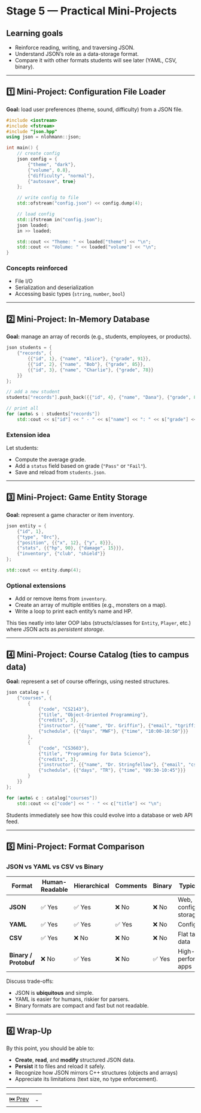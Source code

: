 # Stage 5 — Practical Mini-Projects

## Learning goals

- Reinforce reading, writing, and traversing JSON.
- Understand JSON’s role as a data-storage format.
- Compare it with other formats students will see later (YAML, CSV, binary).

---

## 1️⃣ Mini-Project: Configuration File Loader

**Goal:** load user preferences (theme, sound, difficulty) from a JSON file.

```cpp
#include <iostream>
#include <fstream>
#include "json.hpp"
using json = nlohmann::json;

int main() {
    // create config
    json config = {
        {"theme", "dark"},
        {"volume", 0.8},
        {"difficulty", "normal"},
        {"autosave", true}
    };

    // write config to file
    std::ofstream("config.json") << config.dump(4);

    // load config
    std::ifstream in("config.json");
    json loaded;
    in >> loaded;

    std::cout << "Theme: " << loaded["theme"] << "\n";
    std::cout << "Volume: " << loaded["volume"] << "\n";
}
```

### Concepts reinforced

- File I/O
- Serialization and deserialization
- Accessing basic types (`string`, `number`, `bool`)

---

## 2️⃣ Mini-Project: In-Memory Database

**Goal:** manage an array of records (e.g., students, employees, or products).

```cpp
json students = {
    {"records", {
        {{"id", 1}, {"name", "Alice"}, {"grade", 91}},
        {{"id", 2}, {"name", "Bob"}, {"grade", 85}},
        {{"id", 3}, {"name", "Charlie"}, {"grade", 78}}
    }}
};

// add a new student
students["records"].push_back({{"id", 4}, {"name", "Dana"}, {"grade", 88}});

// print all
for (auto& s : students["records"])
    std::cout << s["id"] << " - " << s["name"] << ": " << s["grade"] << "\n";
```

### Extension idea

Let students:

- Compute the average grade.
- Add a `status` field based on grade (`"Pass"` or `"Fail"`).
- Save and reload from `students.json`.

---

## 3️⃣ Mini-Project: Game Entity Storage

**Goal:** represent a game character or item inventory.

```cpp
json entity = {
    {"id", 1},
    {"type", "Orc"},
    {"position", {{"x", 12}, {"y", 8}}},
    {"stats", {{"hp", 90}, {"damage", 15}}},
    {"inventory", {"club", "shield"}}
};

std::cout << entity.dump(4);
```

### Optional extensions

- Add or remove items from `inventory`.
- Create an array of multiple entities (e.g., monsters on a map).
- Write a loop to print each entity’s name and HP.

This ties neatly into later OOP labs (structs/classes for `Entity`, `Player`, etc.) where JSON acts as _persistent storage_.

---

## 4️⃣ Mini-Project: Course Catalog (ties to campus data)

**Goal:** represent a set of course offerings, using nested structures.

```cpp
json catalog = {
    {"courses", {
        {
            {"code", "CS2143"},
            {"title", "Object-Oriented Programming"},
            {"credits", 3},
            {"instructor", {{"name", "Dr. Griffin"}, {"email", "tgriffin@msutexas.edu"}}},
            {"schedule", {{"days", "MWF"}, {"time", "10:00-10:50"}}}
        },
        {
            {"code", "CS3603"},
            {"title", "Programming for Data Science"},
            {"credits", 3},
            {"instructor", {{"name", "Dr. Stringfellow"}, {"email", "cstringfellow@msutexas.edu"}}},
            {"schedule", {{"days", "TR"}, {"time", "09:30-10:45"}}}
        }
    }}
};

for (auto& c : catalog["courses"])
    std::cout << c["code"] << " - " << c["title"] << "\n";
```

Students immediately see how this could evolve into a database or web API feed.

---

## 5️⃣ Mini-Project: Format Comparison

### JSON vs YAML vs CSV vs Binary

| Format                | Human-Readable | Hierarchical | Comments | Binary | Typical Use           |
| --------------------- | -------------- | ------------ | -------- | ------ | --------------------- |
| **JSON**              | ✅ Yes         | ✅ Yes       | ❌ No    | ❌ No  | Web, configs, storage |
| **YAML**              | ✅ Yes         | ✅ Yes       | ✅ Yes   | ❌ No  | Config files          |
| **CSV**               | ✅ Yes         | ❌ No        | ❌ No    | ❌ No  | Flat tabular data     |
| **Binary / Protobuf** | ❌ No          | ✅ Yes       | ❌ No    | ✅ Yes | High-performance apps |

Discuss trade-offs:

- JSON is **ubiquitous** and simple.
- YAML is easier for humans, riskier for parsers.
- Binary formats are compact and fast but not readable.

---

## 6️⃣ Wrap-Up

By this point, you should be able to:

- **Create**, **read**, and **modify** structured JSON data.
- **Persist** it to files and reload it safely.
- Recognize how JSON mirrors C++ structures (objects and arrays)
- Appreciate its limitations (text size, no type enforcement).

---

|                   |     |
| :---------------: | :-: |
| [⏮️ Prev](004.md) |  -  |
